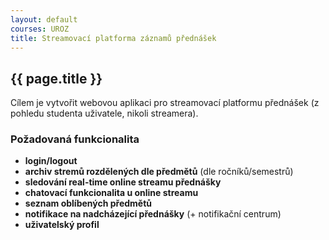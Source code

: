 ```yaml
---
layout: default
courses: UROZ
title: Streamovací platforma záznamů přednášek
---
```


## {{ page.title }}

Cílem je vytvořit webovou aplikaci pro streamovací platformu přednášek (z pohledu studenta uživatele, nikoli streamera).

### Požadovaná funkcionalita
* **login/logout**
* **archiv stremů rozdělených dle předmětů** (dle ročníků/semestrů)
* **sledování real-time online streamu přednášky**
* **chatovací funkcionalita u online streamu**
* **seznam oblíbených předmětů**
* **notifikace na nadcházející přednášky** (+ notifikační centrum)
* **uživatelský profil**



